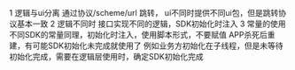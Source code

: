
1 逻辑与ui分离
  通过协议/scheme/url 跳转， ui不同时提供不同ui包，但是跳转协议基本一致
2 逻辑不同时
  接口实现不同的逻辑，SDK初始化时注入
3 常量的使用
  不同SDK的常量同理，初始化时注入，使用脚本形式，不要赋值  APP杀死后重建，有可能SDK初始化未完成就使用了
   例如业务方初始化在子线程，但是未等待初始化完成，需要在逻辑层使用时，确定SDK初始化完成